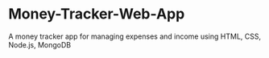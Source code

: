 # Money-Tracker-Web-App
 A money tracker app for managing expenses and income using HTML, CSS, Node.js, MongoDB
